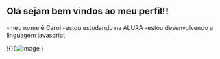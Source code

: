 ## Olá sejam bem vindos ao meu perfil!!
-meu nome é Carol
-estou estudando na ALURA
-estou desenvolvendo a linguagem javascript

!{}(![image](https://github.com/user-attachments/assets/9a2e8d20-10f8-4150-8e09-b0b38ab083ac)
)


